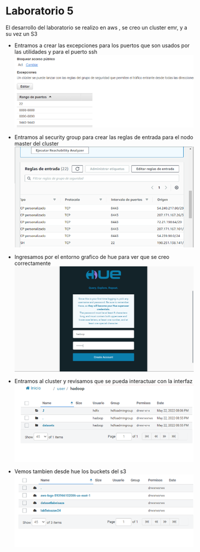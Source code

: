 # Laboratorio 5
El desarrollo del laboratorio se realizo en aws , se creo un cluster emr, y a su vez un S3

* Entramos a crear las excepciones para los puertos que son usados por las utilidades y para el puerto ssh
![lab5](https://github.com/eisazav/top.Telematica-/blob/935dc46cc7b41a8534d5d50ad9eba562c8f3b9b8/Lab5/5.1/Captura2lab5.1.PNG)

* Entramos al security group para crear las reglas de entrada para el nodo master del cluster 
![lab5](https://github.com/eisazav/top.Telematica-/blob/935dc46cc7b41a8534d5d50ad9eba562c8f3b9b8/Lab5/5.1/Captura3lab5.1.PNG)

* Ingresamos por el entorno grafico de hue para ver que se creo correctamente
![lab5](https://github.com/eisazav/top.Telematica-/blob/935dc46cc7b41a8534d5d50ad9eba562c8f3b9b8/Lab5/5.1/Captura1lab5.1.PNG)

* Entramos al cluster y revisamos que se pueda interactuar con la interfaz
![lab5](https://github.com/eisazav/top.Telematica-/blob/935dc46cc7b41a8534d5d50ad9eba562c8f3b9b8/Lab5/5.1/Captura4lab5.1.PNG)

* Vemos tambien desde hue los buckets del s3
![lab5](https://github.com/eisazav/top.Telematica-/blob/935dc46cc7b41a8534d5d50ad9eba562c8f3b9b8/Lab5/5.1/Captura5lab5.1.PNG)
